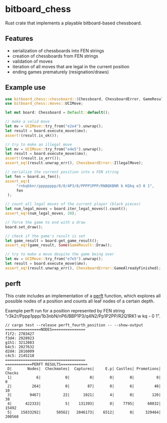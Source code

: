 # bitboard\_chess
Rust crate that implements a playable bitboard-based chessboard.

## Features
* serialization of chessboards into FEN strings
* creation of chessboards from FEN strings
* validation of moves
* iteration of all moves that are legal in the current position
* ending games prematurely (resignation/draws)

## Example use

```rust
use bitboard_chess::chessboard::{Chessboard, ChessboardError, GameResult};
use bitboard_chess::moves::UCIMove;

let mut board: Chessboard = Default::default();

// make a valid move
let mv = UCIMove::try_from("e2e4").unwrap();
let result = board.execute_move(&mv);
assert!(result.is_ok());

// try to make an illegal move
let mv = UCIMove::try_from("e4e5").unwrap();
let result = board.execute_move(&mv);
assert!(result.is_err());
assert_eq!(result.unwrap_err(), ChessboardError::IllegalMove);

// serialize the current position into a FEN string
let fen = board.as_fen();
assert_eq!(
     "rnbqkbnr/pppppppp/8/8/4P3/8/PPPP1PPP/RNBQKBNR b KQkq e3 0 1",
     fen
 );

// count all legal moves of the current player (black pieces)
let num_legal_moves = board.iter_legal_moves().count();
assert_eq!(num_legal_moves, 20);

// force the game to end with a draw
board.set_draw();

// check if the game's result is set
let game_result = board.get_game_result();
assert_eq!(game_result, Some(GameResult::Draw));

// try to make a move despite the game being over
let mv = UCIMove::try_from("e7e5").unwrap();
let result = board.execute_move(&mv);
assert_eq!(result.unwrap_err(), ChessboardError::GameAlreadyFinished);
```

## perft

This crate includes an implementation of a [perft](https://www.chessprogramming.org/Perft)
function, which explores all possible nodes of a position and counts all leaf nodes of a certain depth.

Example perft run for a position represented by FEN string "r3k2r/Pppp1ppp/1b3nbN/nP6/BBP1P3/q4N2/Pp1P2PP/R2Q1RK1 w kq - 0 1".
```
// cargo test --release perft_fourth_position -- --show-output
================NODES===============
f1f2: 2703427
f3d4: 2928923
g1h1: 3212083
b4c5: 2027632
d2d4: 2816009
c4c5: 2145218
====================================
============PERFT RESULTS============
 D|       Nodes|  Checkmates|  Captures|     E.p| Castles| Promotions|  Checks
 1|           6|           0|         0|       0|       0|          0|       0
 2|         264|           0|        87|       0|       6|         48|      10
 3|        9467|          22|      1021|       4|       0|        120|      38
 4|      422333|           5|    131393|       0|    7795|      60032|   15492
 5|    15833292|       50562|   2046173|    6512|       0|     329464|  200568
```
